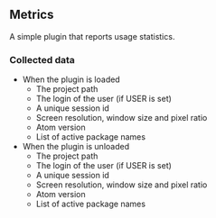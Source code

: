 ## Metrics

A simple plugin that reports usage statistics.

### Collected data

* When the plugin is loaded
  * The project path
  * The login of the user (if USER is set)
  * A unique session id
  * Screen resolution, window size and pixel ratio
  * Atom version
  * List of active package names
* When the plugin is unloaded
  * The project path
  * The login of the user (if USER is set)
  * A unique session id
  * Screen resolution, window size and pixel ratio
  * Atom version
  * List of active package names
